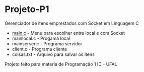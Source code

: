 # Projeto-P1
Gerenciador de itens emprestados com Socket em Linguagem C

- [main.c](main.c) - Menu para escolher entre local e com Socket
- mainlocal.c - Progama local
- mainserver.c - Programa servidor
- client.c - Programa cliente
- coisas.txt - Arquivo para salvar os itens

Projeto feito para materia de Programação 1 IC - UFAL
